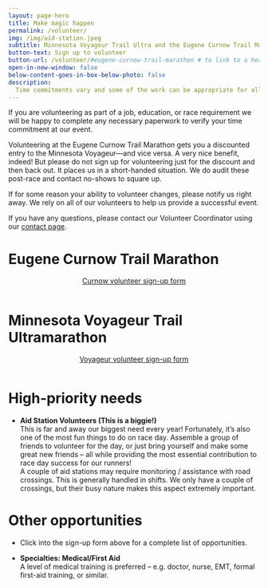 ```yaml
---
layout: page-hero
title: Make magic happen
permalink: /volunteer/
img: /img/aid-station.jpeg
subtitle: Minnesota Voyageur Trail Ultra and the Eugene Curnow Trail Marathon are in need of volunteers!
button-text: Sign up to volunteer
button-url: /volunteer/#eugene-curnow-trail-marathon # to link to a heading in the content below, use format /PAGE_TITLE/#HEADING-TEXT-BUT-REPLACE-SPACES-WITH-HYPHENS
open-in-new-window: false
below-content-goes-in-box-below-photo: false
description:
  Time commitments vary and some of the work can be appropriate for all ages; this is a great way to introduce friends and family to the world of trail running. Most important, volunteers have an absolute blast supporting racers, meeting new people, and giving back to the trail running community.
---
```


If you are volunteering as part of a job, education, or race requirement we will be happy to complete any necessary paperwork to verify your time commitment at our event.

Volunteering at the Eugene Curnow Trail Marathon gets you a discounted entry to the Minnesota Voyageur—and vice versa. A very nice benefit, indeed! But please do not sign up for volunteering just for the discount and then back out. It places us in a short-handed situation. We do audit these post-race and contact no-shows to square up.

If for some reason your ability to volunteer changes, please notify us right away. We rely on all of our volunteers to help us provide a successful event.

If you have any questions, please contact our Volunteer Coordinator using our [contact page](/contact).

# Eugene Curnow Trail Marathon

<div class="container" style="display:flex;padding-bottom:1em;">
  <a href="https://docs.google.com/forms/d/e/1FAIpQLSdvW7FwzVv2naQ7jjNZF6tMq6eHe5CRb-l4dAnTbKKEShpmhQ/viewform?vc=0&c=0&w=1&flr=0" style="margin: 0 auto;" target="blank">
    <div class="button">Curnow volunteer sign-up form</div>
  </a>
</div>

# Minnesota Voyageur Trail Ultramarathon

<div class="container" style="display:flex;padding-bottom:1em;">
  <a href="https://docs.google.com/forms/d/e/1FAIpQLSeWOkAprzE5xPmNP7AgLZDdEAtwwzN5v_LMGYf7IO_D-XkxMw/viewform?vc=0&c=0&w=1&flr=0" style="margin: 0 auto;" target="blank">
    <div class="button">Voyageur volunteer sign-up form</div>
  </a>
</div>

# High-priority needs

* **Aid Station Volunteers (This is a biggie!)**
  <br>This is far and away our biggest need every year! Fortunately, it’s also one of the most fun things to do on race day. Assemble a group of friends to volunteer for the day, or just bring yourself and make some great new friends – all while providing the most essential contribution to race day success for our runners!
  <br>A couple of aid stations may require monitoring / assistance with road crossings. This is generally handled in shifts. We only have a couple of crossings, but their busy nature makes this aspect extremely important.

# Other opportunities

* Click into the sign-up form above for a complete list of opportunities.

* **Specialties: Medical/First Aid**
  <br>A level of medical training is preferred – e.g. doctor, nurse, EMT, formal first-aid training, or similar.
